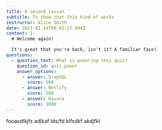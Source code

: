 ```yaml
---
title: A second lesson
subtitle: To show that this kind of works
instructor: Alice Smith
date: 2021-01-14T00:42:27.094Z
content: |-
  # Welcome again!

  It's great that you're back, isn't it? A familiar face!
questions:
  - question_text: What is powering this quiz?
    question_id: quiz_power
    answer_options:
      - answer: GraphQL
        score: 500
      - answer: Netlify
        score: 500
      - answer: Hasura
        score: 1000
---
```


fooasdlkjfs adlkaf lds/fd klfsdkf akdjfkl
